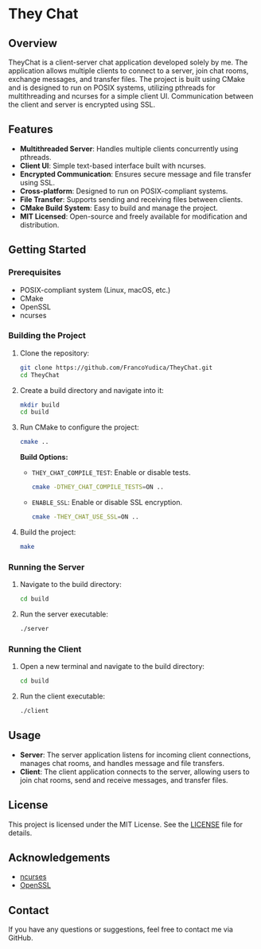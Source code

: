 # They Chat

## Overview

TheyChat is a client-server chat application developed solely by me. The application allows multiple clients to connect to a server, join chat rooms, exchange messages, and transfer files. The project is built using CMake and is designed to run on POSIX systems, utilizing pthreads for multithreading and ncurses for a simple client UI. Communication between the client and server is encrypted using SSL.

## Features

- **Multithreaded Server**: Handles multiple clients concurrently using pthreads.
- **Client UI**: Simple text-based interface built with ncurses.
- **Encrypted Communication**: Ensures secure message and file transfer using SSL.
- **Cross-platform**: Designed to run on POSIX-compliant systems.
- **File Transfer**: Supports sending and receiving files between clients.
- **CMake Build System**: Easy to build and manage the project.
- **MIT Licensed**: Open-source and freely available for modification and distribution.

## Getting Started

### Prerequisites

- POSIX-compliant system (Linux, macOS, etc.)
- CMake
- OpenSSL
- ncurses

### Building the Project

1. Clone the repository:
    ```sh
    git clone https://github.com/FrancoYudica/TheyChat.git
    cd TheyChat
    ```

2. Create a build directory and navigate into it:
    ```sh
    mkdir build
    cd build
    ```

3. Run CMake to configure the project:
    ```sh
    cmake ..
    ```

    **Build Options:**
    - `THEY_CHAT_COMPILE_TEST`: Enable or disable tests.
      ```sh
      cmake -DTHEY_CHAT_COMPILE_TESTS=ON ..
      ```
    - `ENABLE_SSL`: Enable or disable SSL encryption.
      ```sh
      cmake -THEY_CHAT_USE_SSL=ON ..
      ```

4. Build the project:
    ```sh
    make
    ```

### Running the Server

1. Navigate to the build directory:
    ```sh
    cd build
    ```

2. Run the server executable:
    ```sh
    ./server
    ```

### Running the Client

1. Open a new terminal and navigate to the build directory:
    ```sh
    cd build
    ```

2. Run the client executable:
    ```sh
    ./client
    ```

## Usage

- **Server**: The server application listens for incoming client connections, manages chat rooms, and handles message and file transfers.
- **Client**: The client application connects to the server, allowing users to join chat rooms, send and receive messages, and transfer files.

## License

This project is licensed under the MIT License. See the [LICENSE](LICENSE) file for details.

## Acknowledgements

- [ncurses](https://invisible-island.net/ncurses/)
- [OpenSSL](https://www.openssl.org/)

## Contact

If you have any questions or suggestions, feel free to contact me via GitHub.
